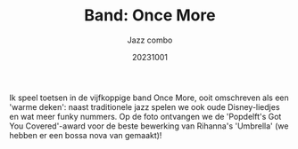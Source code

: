 ﻿---
{
  "id": 71,
  "title": "Band: Once More",
  "subtitle": "Jazz combo",
  "image": "/portfolio/band_once_more.jpg",
  "tags": [
    "muziek",
    "vereniging"
  ],
  "description": "",
  "links": [
    {
      "text": "Band-pagina",
      "href": "https://grooverjazz.nl/bands/Once%20More"
    }
  ],
  "date": "20231001"
}
---


Ik speel toetsen in de vijfkoppige band Once More, ooit omschreven als een 'warme deken': naast traditionele jazz spelen we ook oude Disney-liedjes en wat meer funky nummers.
Op de foto ontvangen we de 'Popdelft's Got You Covered'-award voor de beste bewerking van Rihanna's 'Umbrella' (we hebben er een bossa nova van gemaakt)!